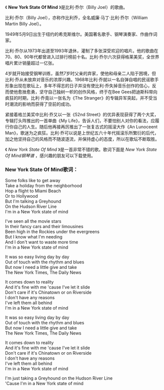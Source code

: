 

《 **New York State Of Mind** 》是比利·乔尔（Billy Joel）的歌曲。

比利·乔尔（Billy Joel），亦称作比利乔，全名威廉·马丁·比利·乔尔（William Martin Billy Joel）。

1949年5月9日出生于纽约的希克斯维尔。美国著名歌手、钢琴演奏家、作曲作词家。

比利·乔尔从1973年出道至1993年退休，灌制了多张深受欢迎的唱片。他的歌曲在70、80、90年代都曾进入过排行榜前十名。比利·乔尔六次获得格莱美奖，全世界唱片累计销量超过一亿张。

4岁就开始接受钢琴训练，虽然7岁时父亲的弃家，使他和母亲二人陷于困境，但比利·乔从未放弃对音乐的浓厚兴趣。1968年比利·乔就以一名自弹自唱的民谣歌手形象出现在歌坛上，多年不得志的日子并没有使比利·乔失掉音乐创作的信心，反而使他愈挫愈勇，坚守自己独树一帜的创作风格，终于在Bee
Gees把迪斯科带向疯狂的时期，比利·乔竟以一张名为《The Stranger》的专辑异军突起，并不受当时潮流的影响而获得了空前的成功。

紧接着格兰美奖中比利·乔又以一张《52nd Street》的优异表现获得了两个大奖，专辑打头阵推出的一首单曲《My
Life》，告诉人们，不要怕别人对你的看法，应履行你自己的人生。随后他再接再厉推出了一张复古式的摇滚大作《An Lunoceent
Man》，歌迷为之疯狂。比利·乔可以说是上世纪五六十年代摇滚乐所繁衍的后代，加之他坚持自己的风格而不随波逐流，并保持虚心的态度，所以在歌坛不断取胜。

《 _New York State Of Mind_ 》是一首非常不错的歌。歌词下面是 _New York State Of Mind钢琴谱_
，感兴趣的朋友可以下载使用。

### New York State Of Mind歌词：

Some folks like to get away  
Take a holiday from the neighborhood  
Hop a flight to Miami Beach  
Or to Hollywood  
But I'm talking a Greyhound  
On the Hudson River Line  
I'm in a New York state of mind

I've seen all the movie stars  
In their fancy cars and their limousines  
Been high in the Rockies under the evergreens  
But I know what I'm needing  
And I don't want to waste more time  
I'm in a New York state of mind

It was so easy living day by day  
Out of touch with the rhythm and blues  
But now I need a little give and take  
The New York Times, The Daily News

It comes down to reality  
And it's fine with me 'cause I've let it slide  
Don't care if it's Chinatown or on Riverside  
I don't have any reasons  
I've left them all behind  
I'm in a New York state of mind

It was so easy living day by day  
Out of touch with the rhythm and blues  
But now I need a little give and take  
The New York Times, The Daily News

It comes down to reality  
And it's fine with me 'cause I've let it slide  
Don't care if it's Chinatown or on Riverside  
I don't have any reasons  
I've left them all behind  
I'm in a New York state of mind

I'm just taking a Greyhound on the Hudson River Line  
'Cause I'm in a New York state of mind

